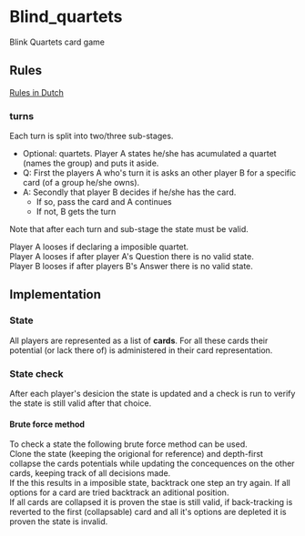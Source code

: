 # Blind_quartets
Blink Quartets card game

## Rules
[Rules in Dutch](https://pyth.eu/blind-kwartetten)

### turns
Each turn is split into two/three sub-stages.
- Optional: quartets. Player A states he/she has acumulated a quartet (names the group) and puts it aside.
- Q: First the players A who's turn it is asks an other player B for a specific card (of a group he/she owns). 
- A: Secondly that player B decides if he/she has the card.
  - If so, pass the card and A continues
  - If not, B gets the turn

Note that after each turn and sub-stage the state must be valid. 

Player A looses if declaring a imposible quartet.  
Player A looses if after player A's Question there is no valid state.  
Player B looses if after players B's Answer there is no valid state.  

## Implementation

### State
All players are represented as a list of **cards**. For all these cards their potential (or lack there of) is administered in their card representation.

### State check
After each player's desicion the state is updated and a check is run to verify the state is still valid after that choice.

#### Brute force method
To check a state the following brute force method can be used.  
Clone the state (keeping the origional for reference) and depth-first collapse the cards potentials while updating the concequences on the other cards, keeping track of all decisions made.  
If the this results in a imposible state, backtrack one step an try again. If all options for a card are tried backtrack an aditional position.  
If all cards are collapsed it is proven the stae is still valid, if back-tracking is reverted to the first (collapsable) card and all it's options are depleted it is proven the state is invalid.
